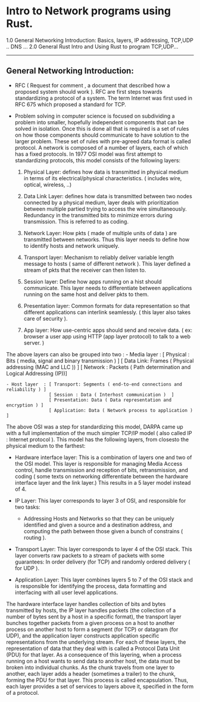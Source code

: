 # Intro to Network programs using Rust.


1.0 General Networking Introduction:
    Basics, layers, IP addressing, TCP,UDP .. DNS ...
2.0 General Rust Intro and Using Rust to program TCP,UDP... 


---

## General Networking Introduction:

- RFC ( Request for comment , a document that described how a proposed system should work ). RFC are first
  steps towards standardizing a protocol of a system. The term Internet was first used in RFC 675 which
  proposed a standard for TCP.

- Problem solving in computer science is focused on subdividing a problem into smaller, hopefully
  independent components that can be solved in isolation. Once this is done all that is required is a set of
  rules on how those components should communicate to have solution to the larger problem. These set of
  rules with pre-agreed data format is called protocol. A network is composed of a number of layers, each of
  which has a fixed protocols. In 1977 OSI model was first attempt to standardizing protocols, this model
  consists of the following layers:

  1. Physical Layer: defines how data is transmitted in physical medium in terms of its electrical/physical
     characteristics. ( includes wire, optical, wireless, ..)

  2. Data Link Layer: defines how data is transmitted between two nodes connected by a physical medium,
     layer deals with prioritization between multiple partied trying to access the wire simultaneously. 
     Redundancy in the transmitted bits to minimize errors during transmission. This is referred to as
     coding.

  3. Network Layer: How pkts ( made of multiple units of data ) are transmitted between networks. Thus this
     layer needs to define how to identify hosts and network uniquely.

  4. Transport layer: Mechanism to reliably deliver variable length message to hosts ( same of different
     network ). This layer defined a stream of pkts that the receiver can then listen to.

  5. Session layer: Define how apps running on a hist should communicate. This layer needs to differentiate
     between applications running on the same host and deliver pkts to them.

  6. Presentation layer: Common formats for data representation so that different applications can interlink
     seamlessly. ( this layer also takes care of security ).

  7. App layer: How use-centric apps should send and receive data. ( ex: browser a user app using HTTP (app
     layer protocol) to talk to a web server. )

The above layers can also be grouped into two :
    - Media layer : [ Physical : Bits ( media, signal and binary transmission ) ]
                    [ Data Link: Frames ( Physical addressing (MAC and LLC ))   ]
                    [ Network  : Packets ( Path determination and Logical Addressing (IP))]
 
    - Host layer  : [ Transport: Segments ( end-to-end connections and reliability ) ]
                    [ Session : Data ( Interhost communication )  ]
                    [ Presentation: Data ( Data representation and encryption ) ]
                    [ Application: Data ( Network process to application ) ]

The above OSI was a step for standardizing this model, DARPA came up with a full implementation of the much
simpler TCP/IP model ( also called IP : Internet protocol ). This model has the following layers, from
closesto the physical medium to the farthest:

- Hardware interface layer: This is a combination of layers one and two of the OSI model. 
  This layer is responsible for managing Media Access control, handle transmission and reception of bits,
  retransmission, and coding ( some texts on networking differentiate between the hardware interface layer
  and the link layer.) This results in a 5 layer model instead of 4. 

- IP Layer: This layer corresponds to  layer 3 of OSI, and responsible for two tasks:
    - Addressing Hosts and Networks so that they can be uniquely identified and given a source and a
      destination address, and computing the path between those given a bunch of constrains ( routing ).

- Transport Layer: This layer corresponds to layer 4 of the OSI stack. 
  This layer converts raw packets to a stream of packets with some guarantees: In order delivery (for TCP)
  and randomly ordered delivery ( for UDP ).

- Application Layer: This layer combines layers 5 to 7 of the OSI stack and is responsible for identifying
  the process, data formatting and interfacing with all user level applications.

The hardware interface layer handles collection of bits and bytes transmitted by hosts, the IP layer handles 
packets (the collection of a number of bytes sent by a host in a specific format), 
the transport layer bunches together packets from a given process on a host to another process on another 
host to form a segment (for TCP) or datagram (for UDP), and the application layer constructs application 
specific representations from the underlying stream. For each of these layers, the representation of data 
that they deal with is called a Protocol Data Unit (PDU) for that layer. As a consequence of this layering, 
when a process running on a host wants to send data to another host, the data must be broken into individual
chunks. 
As the chunk travels from one layer to another, each layer adds a header (sometimes a trailer) to the chunk,
forming the PDU for that layer. 
This process is called encapsulation. Thus, each layer provides a set of services to layers above it, 
specified in the form of a protocol. 



